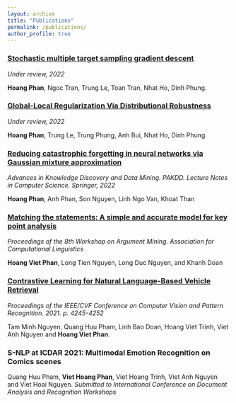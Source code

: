 ```yaml
---
layout: archive
title: "Publications"
permalink: /publications/
author_profile: true
---
```


<!-- {% if author.googlescholar %}
  You can also find my articles on <u><a href="{{author.googlescholar}}">my Google Scholar profile</a>.</u>
{% endif %}

{% include base_path %}

{% for post in site.publications reversed %}
  {% include archive-single.html %}
{% endfor %} -->

### [Stochastic multiple target sampling gradient descent](https://scholar.google.com/citations?view_op=view_citation&hl=vi&user=O7PMqaoAAAAJ&citation_for_view=O7PMqaoAAAAJ:UeHWp8X0CEIC)
_Under review, 2022_

**Hoang Phan**, Ngoc Tran, Trung Le, Toan Tran, Nhat Ho, Dinh Phung.

### [Global-Local Regularization Via Distributional Robustness](https://scholar.google.com/citations?view_op=view_citation&hl=vi&user=O7PMqaoAAAAJ&citation_for_view=O7PMqaoAAAAJ:2osOgNQ5qMEC)
_Under review, 2022_

**Hoang Phan**, Trung Le, Trung Phung, Anh Bui, Nhat Ho, Dinh Phung. 

### [Reducing catastrophic forgetting in neural networks via Gaussian mixture approximation](https://scholar.google.com/citations?view_op=view_citation&hl=vi&user=O7PMqaoAAAAJ&citation_for_view=O7PMqaoAAAAJ:qjMakFHDy7sC)
_Advances in Knowledge Discovery and Data Mining. PAKDD. Lecture Notes in Computer Science. Springer, 2022_

**Hoang Phan**, Anh Phan, Son Nguyen, Linh Ngo Van, Khoat Than

### [Matching the statements: A simple and accurate model for key point analysis](https://paperswithcode.com/paper/matching-the-statements-a-simple-and-accurate)
_Proceedings of the 8th Workshop on Argument Mining. Association for Computational Linguistics_

**Hoang Viet Phan**, Long Tien Nguyen, Long Duc Nguyen, and Khanh Doan

### [Contrastive Learning for Natural Language-Based Vehicle Retrieval](https://scholar.google.com/citations?view_op=view_citation&hl=vi&user=O7PMqaoAAAAJ&citation_for_view=O7PMqaoAAAAJ:u5HHmVD_uO8C)
_Proceedings of the IEEE/CVF Conference on Computer Vision and Pattern Recognition. 2021. p. 4245-4252_


Tam Minh Nguyen, Quang Huu Pham, Linh Bao Doan, Hoang Viet Trinh, Viet Anh Nguyen and **Hoang Viet Phan**.

### S-NLP at ICDAR 2021:  Multimodal Emotion Recognition on Comics scenes

Quang Huu Pham, **Viet Hoang Phan**, Viet Hoang Trinh, Viet Anh Nguyen and Viet Hoai Nguyen.
_Submitted to International Conference on Document Analysis and Recognition Workshops_